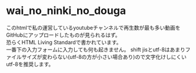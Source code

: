# wai_no_ninki_no_douga
このhtmlで私の運営しているyoutubeチャンネルで再生数が最も多い動画をGitHubにアップロードしたものが見られるはず。  <br>
恐らくHTML Living Standardで書かれています。<br>
一番下の入力フォームに入力しても何も起きません。
shift jisとutf-8はあまりファイルサイズが変わらない(utf-8の方が小さい場合あり)ので文字化けしにくいutf-8を推奨します。
